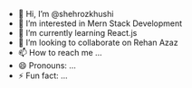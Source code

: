 - 👋 Hi, I’m @shehrozkhushi
- 👀 I’m interested in Mern Stack Development
- 🌱 I’m currently learning React.js
- 💞️ I’m looking to collaborate on Rehan Azaz
- 📫 How to reach me ...
- 😄 Pronouns: ...
- ⚡ Fun fact: ...

<!---
shehrozkhushi/shehrozkhushi is a ✨ special ✨ repository because its `README.md` (this file) appears on your GitHub profile.
You can click the Preview link to take a look at your changes.
--->
